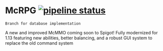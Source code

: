 # McRPG [![pipeline status](https://gitlab.cyr1en.com/Cyr1en/McRPG/badges/master/pipeline.svg)](https://gitlab.cyr1en.com/Cyr1en/McRPG/commits/master)

`Branch for database implementation`

A new and improved McMMO coming soon to Spigot! Fully modernized for 1.13 featuring new abilities, better balancing, and a robust GUI system to replace the old command system
